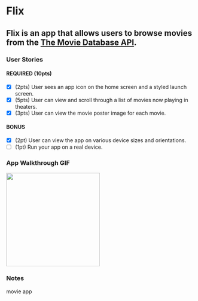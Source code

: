 # Flix

Flix is an app that allows users to browse movies from the [The Movie Database API](http://docs.themoviedb.apiary.io/#).
---

### User Stories

#### REQUIRED (10pts)
- [x] (2pts) User sees an app icon on the home screen and a styled launch screen.
- [x] (5pts) User can view and scroll through a list of movies now playing in theaters.
- [x] (3pts) User can view the movie poster image for each movie.

#### BONUS
- [x] (2pt) User can view the app on various device sizes and orientations.
- [ ] (1pt) Run your app on a real device.

### App Walkthrough GIF

<img src="https://imgur.com/a/f4a7M4F" width=250><br>

### Notes
movie app
